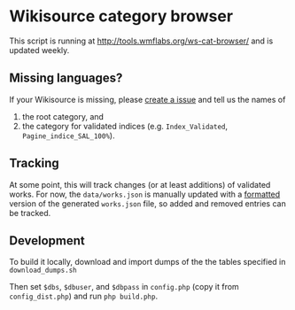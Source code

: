 Wikisource category browser
===========================

This script is running at http://tools.wmflabs.org/ws-cat-browser/
and is updated weekly.

## Missing languages?

If your Wikisource is missing, please [create a issue](https://github.com/wikisource/ws-cat-browser/issues/new)
and tell us the names of

1. the root category, and
2. the category for validated indices (e.g. `Index_Validated`, `Pagine_indice_SAL_100%`).

## Tracking
At some point, this will track changes (or at least additions) of validated works.
For now, the `data/works.json` is manually updated with a [formatted](http://jsonformatter.curiousconcept.com/)
version of the generated `works.json` file, so added and removed entries can be tracked.

## Development

To build it locally, download and import dumps of the the tables specified in `download_dumps.sh`

Then set `$dbs`, `$dbuser`, and `$dbpass` in `config.php` (copy it from `config_dist.php`)
and run `php build.php`.

